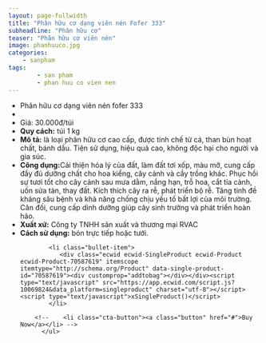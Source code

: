 ```yaml
---
layout: page-fullwidth
title: "Phân hữu cơ dạng viên nén Fofer 333"
subheadline: "Phân hữu cơ"
teaser: "Phân hữu cơ viên nén"
image: phanhuuco.jpg
categories:
    - sanpham
tags:
        - san pham
        - phan huu co vien nen
---
```

<!--more-->
 

<div class="row t60">
          <ul class="pricing-table">
            <li class="title">Phân hữu cơ dạng viên nén fofer 333</li>
            <li class="bullet-item"><a href=""><img src="{{ site.urlimg }}phanhuuco.jpg" alt=""></a></li>
            <li class="price">Giá: 30.000đ/túi</li>
            <li class="bullet-item"><b>Quy cách:</b> túi 1 kg</li>
            <li class="bullet-item"><b>Mô tả:</b> là loại phân hữu cơ cao cấp, được tinh chế từ cá, than bùn hoạt chất, bánh dầu. Tiện sử dụng, hiệu quả cao, không độc hại cho người và gia súc. </li>
            <li class="bullet-item"><b>Công dụng:</b>Cải thiện hóa lý của đất, làm đất tơi xốp, màu mỡ, cung cấp đầy đủ dưỡng chất cho hoa kiểng, cây cảnh và cầy trồng khác. Phục hồi sự tươi tốt cho cây cảnh sau mưa dằm, nắng hạn, trỗ hoa, cắt tỉa cành, uốn sửa tàn, thay đất. Kích thích cây ra rễ, phát triển bộ rễ. Tăng tính đề kháng sâu bệnh và khả năng chống chịu yếu tố bất lợi của môi trường. Cân đối, cung cấp dinh dưỡng giúp cây sinh trưởng và phát triển hoàn hảo.</li>
            <li class="bullet-item"><b>Xuất xứ:</b> Công ty TNHH sản xuất và thương mại RVAC</li>
            <li class="bullet-item"><b>Cách sử dụng:</b> bón trực tiếp hoặc tưới.</li>
            
            <li class="bullet-item">
               <div class="ecwid ecwid-SingleProduct ecwid-Product ecwid-Product-70587619" itemscope itemtype="http://schema.org/Product" data-single-product-id="70587619"><div customprop="addtobag"></div></div><script type="text/javascript" src="https://app.ecwid.com/script.js?10069824&data_platform=singleproduct" charset="utf-8"></script><script type="text/javascript">xSingleProduct()</script>
            </li>

        <!--    <li class="cta-button"><a class="button" href="#">Buy Now</a></li> -->
          </ul>
</div>
